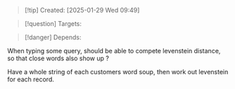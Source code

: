 
>[!tip] Created: [2025-01-29 Wed 09:49]

>[!question] Targets: 

>[!danger] Depends: 

When typing some query, should be able to compete levenstein distance, so that close words also show up ?

Have a whole string of each customers word soup, then work out levenstein for each record.